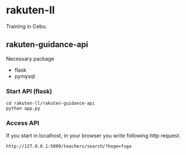 # rakuten-ll
Training in Cebu.
## rakuten-guidance-api
Necessary package

- flask
- pymysql

### Start API (flask)

```
cd rakuten-ll/rakuten-guidance-api
python app.py
```

### Access API
If you start in localhost, in your browser you write following http request.
```
http://127.0.0.1:5000/teachers/search/?hoge=fuga 
```